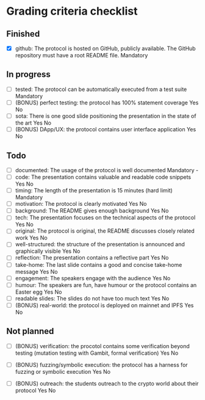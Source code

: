 # Grading criteria checklist

## Finished
- [x] github: The protocol is hosted on GitHub, publicly available. The GitHub repository must have a root README file.	Mandatory

## In progress
- [ ] tested: The protocol can be automatically executed from a test suite	Mandatory	
- [ ] (BONUS) perfect testing: the protocol has 100% statement coverage	Yes	No
- [ ] sota: There is one good slide positioning the presentation in the state of the art	Yes	No
- [ ] (BONUS) DApp/UX: the protocol contains user interface application	Yes	No

## Todo
- [ ] documented: The usage of the protocol is well documented	Mandatory	-
- [ ] code: The presentation contains valuable and readable code snippets	Yes	No
- [ ] timing: The length of the presentation is 15 minutes (hard limit)	Mandatory	
- [ ] motivation: The protocol is clearly motivated	Yes	No
- [ ] background: The README gives enough background	Yes	No
- [ ] tech: The presentation focuses on the technical aspects of the protocol	Yes	No
- [ ] original: The protocol is original, the README discusses closely related work	Yes	No
- [ ] well-structured: the structure of the presentation is announced and graphically visible	Yes	No
- [ ] reflection: The presentation contains a reflective part	Yes	No
- [ ] take-home: The last slide contains a good and concise take-home message	Yes	No
- [ ] engagement: The speakers engage with the audience	Yes	No
- [ ] humour: The speakers are fun, have humour or the protocol contains an Easter egg	Yes	No
- [ ] readable slides: The slides do not have too much text	Yes	No
- [ ] (BONUS) real-world: the protocol is deployed on mainnet and IPFS	Yes	No

## Not planned
- [ ] (BONUS) verification: the procotol contains some verification beyond testing (mutation testing with Gambit, formal verification)	Yes	No
- [ ] (BONUS) fuzzing/symbolic execution: the protocol has a harness for fuzzing or symbolic execution	Yes	No
- [ ] (BONUS) outreach: the students outreach to the crypto world about their protocol	Yes	No

